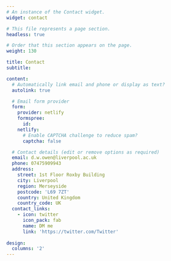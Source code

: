 ```yaml
---
# An instance of the Contact widget.
widget: contact

# This file represents a page section.
headless: true

# Order that this section appears on the page.
weight: 130

title: Contact
subtitle:

content:
  # Automatically link email and phone or display as text?
  autolink: true

  # Email form provider
  form:
    provider: netlify
    formspree:
      id:
    netlify:
      # Enable CAPTCHA challenge to reduce spam?
      captcha: false

  # Contact details (edit or remove options as required)
  email: d.w.owen@liverpool.ac.uk
  phone: 07475909943
  address:
    street: 1st Floor Roxby Building
    city: Liverpool
    region: Merseyside
    postcode: 'L69 7ZT'
    country: United Kingdom
    country_code: UK
  contact_links:
    - icon: twitter
      icon_pack: fab
      name: DM me
      link: 'https://twitter.com/Twitter'
    
design:
  columns: '2'
---
```

